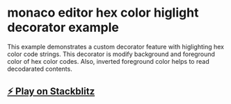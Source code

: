 # monaco editor hex color higlight decorator example

This example demonstrates a custom decorator feature with higlighting hex color code strings. This decorator is modify background and foreground color of hex color codes. Also, inverted foreground color helps to read decodarated contents.

## [⚡️ Play on Stackblitz]()

